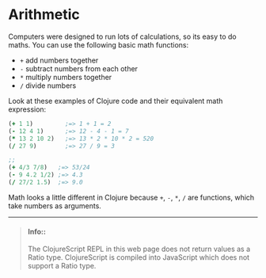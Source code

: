 # Arithmetic

Computers were designed to run lots of calculations, so its easy to do maths.  You can use the following basic math functions:

* `+` add numbers together
* `-` subtract numbers from each other
* `*` multiply numbers together
* `/` divide numbers

Look at these examples of Clojure code and their equivalent math expression:

```clojure
(+ 1 1)         ;=> 1 + 1 = 2
(- 12 4 1)      ;=> 12 - 4 - 1 = 7
(* 13 2 10 2)   ;=> 13 * 2 * 10 * 2 = 520
(/ 27 9)        ;=> 27 / 9 = 3

;;
(+ 4/3 7/8)   ;=> 53/24
(- 9 4.2 1/2) ;=> 4.3
(/ 27/2 1.5)  ;=> 9.0
```

Math looks a little different in Clojure because `+`, `-`, `*`, `/` are functions, which take numbers as arguments.

------------------------------------------

> #### Info::
> The ClojureScript REPL in this web page does not return values as a Ratio type.  ClojureScript is compiled into JavaScript which does not support a Ratio type.
